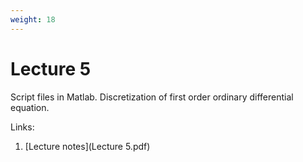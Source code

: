 ```yaml
---
weight: 18
---
```


# Lecture 5
Script files in Matlab. Discretization of first order ordinary differential equation.

Links:
1. [Lecture notes](Lecture 5.pdf)
